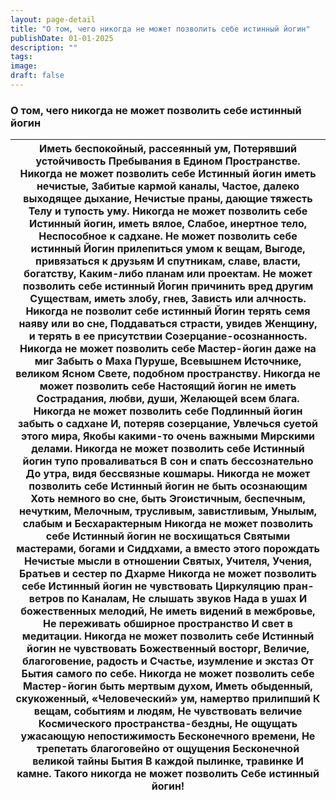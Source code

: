```yaml
---
layout: page-detail
title: "О том, чего никогда не может позволить себе истинный йогин"
publishDate: 01-01-2025
description: ""
tags:
image:
draft: false
---
```


### О том, чего никогда не может позволить себе истинный йогин

| Иметь беспокойный, рассеянный ум,  Потерявший устойчивость  Пребывания в Едином  Пространстве.  Никогда не может позволить себе  Истинный йогин иметь нечистые,  Забитые кармой каналы,  Частое, далеко выходящее дыхание,  Нечистые праны, дающие тяжесть  Телу и тупость уму.  Никогда не может позволить себе  Истинный йогин, иметь вялое,  Слабое, инертное тело,  Неспособное к садхане.  Не может позволить себе истинный  Йогин прилепиться умом к вещам,  Выгоде, привязаться к друзьям  И спутникам, славе, власти, богатству,  Каким-либо планам или проектам.  Не может позволить себе истинный  Йогин причинить вред другим  Существам, иметь злобу, гнев,  Зависть или алчность.  Никогда не позволит себе истинный  Йогин терять семя наяву или во сне,  Поддаваться страсти, увидев  Женщину, и терять в ее присутствии  Созерцание-осознанность.  Никогда не может позволить себе  Мастер-йогин даже на миг  Забыть о Маха Пуруше,  Всевышнем Источнике, великом Ясном  Свете, подобном пространству.  Никогда не может позволить себе  Настоящий йогин не иметь  Сострадания, любви, души,  Желающей всем блага.  Никогда не может позволить себе  Подлинный йогин забыть о садхане  И, потеряв созерцание,  Увлечься суетой этого мира,  Якобы какими-то очень важными  Мирскими делами.  Никогда не может позволить себе  Истинный йогин тупо проваливаться  В сон и спать бессознательно  До утра, видя бессвязные кошмары.  Никогда не может позволить себе  Истинный йогин не быть осознающим  Хоть немного во сне, быть  Эгоистичным, беспечным, нечутким,  Мелочным, трусливым, завистливым,  Унылым, слабым и  Бесхарактерным  Никогда не может позволить себе  Истинный йогин не восхищаться  Святыми мастерами, богами и  Сиддхами, а вместо этого порождать  Нечистые мысли в отношении  Святых, Учителя, Учения,  Братьев и сестер по Дхарме  Никогда не может позволить себе  Истинный йогин не чувствовать  Циркуляцию пран-ветров по  Каналам,  Не слышать звуков Нада в ушах  И божественных мелодий,  Не иметь видений в межбровье,  Не переживать обширное пространство  И свет в медитации.  Никогда не может позволить себе  Истинный йогин не чувствовать  Божественный восторг,  Величие, благоговение, радость и  Счастье, изумление и экстаз  От Бытия самого по себе.  Никогда не может позволить себе  Мастер-йогин быть мертвым духом,  Иметь обыденный, скукоженный,  «Человеческий» ум, намертво прилипший  К вещам, событиям и людям,  Не чувствовать величие  Космического пространства-бездны,  Не ощущать ужасающую непостижимость  Бесконечного времени,  Не трепетать благоговейно от ощущения  Бесконечной великой тайны Бытия  В каждой пылинке, травинке  И камне.  Такого никогда не может позволить  Себе истинный йогин! |
| ----------------------------------------------------------------------------------------------------------------------------------------------------------------------------------------------------------------------------------------------------------------------------------------------------------------------------------------------------------------------------------------------------------------------------------------------------------------------------------------------------------------------------------------------------------------------------------------------------------------------------------------------------------------------------------------------------------------------------------------------------------------------------------------------------------------------------------------------------------------------------------------------------------------------------------------------------------------------------------------------------------------------------------------------------------------------------------------------------------------------------------------------------------------------------------------------------------------------------------------------------------------------------------------------------------------------------------------------------------------------------------------------------------------------------------------------------------------------------------------------------------------------------------------------------------------------------------------------------------------------------------------------------------------------------------------------------------------------------------------------------------------------------------------------------------------------------------------------------------------------------------------------------------------------------------------------------------------------------------------------------------------------------------------------------------------------------------------------------------------------------------------------------------------------------------------------------------------------------------------------------------------------------------------------------------------------------------------------------------------------------------------------------------------------------------------------------------------------------------------------------------------------------------------------------------------------------------------------------------------------------------------------------------------------------------------------------------------------------------------------------------------------------------- |
  
  
